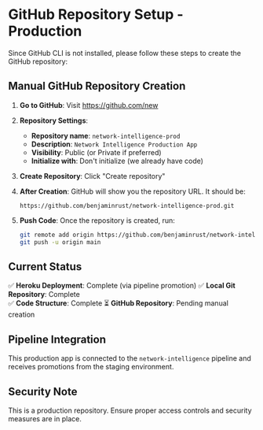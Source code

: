 # GitHub Repository Setup - Production

Since GitHub CLI is not installed, please follow these steps to create the GitHub repository:

## Manual GitHub Repository Creation

1. **Go to GitHub**: Visit https://github.com/new

2. **Repository Settings**:
   - **Repository name**: `network-intelligence-prod`
   - **Description**: `Network Intelligence Production App`
   - **Visibility**: Public (or Private if preferred)
   - **Initialize with**: Don't initialize (we already have code)

3. **Create Repository**: Click "Create repository"

4. **After Creation**: GitHub will show you the repository URL. It should be:
   ```
   https://github.com/benjaminrust/network-intelligence-prod.git
   ```

5. **Push Code**: Once the repository is created, run:
   ```bash
   git remote add origin https://github.com/benjaminrust/network-intelligence-prod.git
   git push -u origin main
   ```

## Current Status

✅ **Heroku Deployment**: Complete (via pipeline promotion)
✅ **Local Git Repository**: Complete  
✅ **Code Structure**: Complete
⏳ **GitHub Repository**: Pending manual creation

## Pipeline Integration

This production app is connected to the `network-intelligence` pipeline and receives promotions from the staging environment.

## Security Note

This is a production repository. Ensure proper access controls and security measures are in place. 